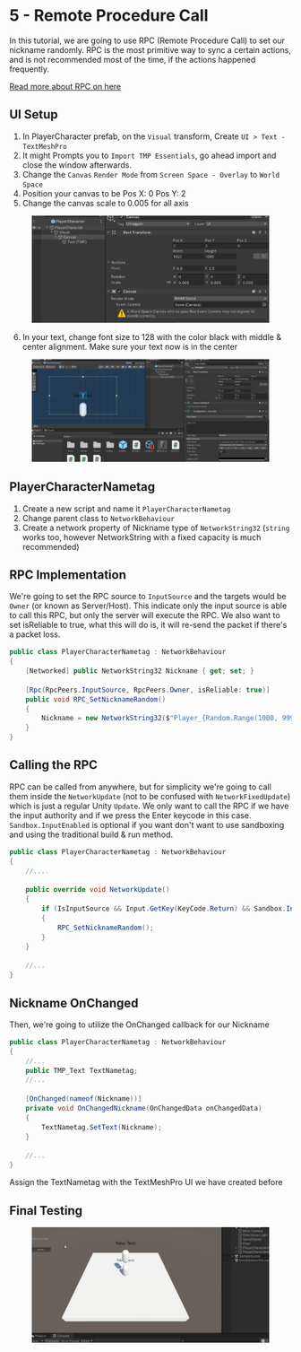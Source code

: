 # 5 - Remote Procedure Call
In this tutorial, we are going to use RPC (Remote Procedure Call) to set our nickname randomly. RPC is the most primitive way to sync a certain actions, and is not recommended most of the time, if the actions happened frequently.

[Read more about RPC on here](remote-procedure-calls-rpcs.md)

## UI Setup

1. In PlayerCharacter prefab, on the `Visual` transform, Create `UI > Text - TextMeshPro`
2. It might Prompts you to `Import TMP Essentials`, go ahead import and close the window afterwards.
3. Change the `Canvas` `Render Mode` from `Screen Space - Overlay` to `World Space`
4. Position your canvas to be 
    Pos X: 0
    Pos Y: 2 
5. Change the canvas scale to 0.005 for all axis

<figure><img src="../images/getting-started/105-canvas.png" alt=""><figcaption></figcaption></figure>

6. In your text, change font size to 128 with the color black with middle & center alignment. Make sure your text now is in the center

<figure><img src="../images/getting-started/105-tmp.png" alt=""><figcaption></figcaption></figure>

## PlayerCharacterNametag

1. Create a new script and name it `PlayerCharacterNametag`
2. Change parent class to `NetworkBehaviour`
3. Create a network property of Nickname type of `NetworkString32` (`string` works too, however NetworkString with a fixed capacity is much recommended)

## RPC Implementation

We're going to set the RPC source to `InputSource` and the targets would be `Owner` (or known as Server/Host). This indicate only the input source is able to call this RPC, but only the server will execute the RPC. We also want to set isReliable to true, what this will do is, it will re-send the packet if there's a packet loss.

```cs
public class PlayerCharacterNametag : NetworkBehaviour
{
    [Networked] public NetworkString32 Nickname { get; set; }

    [Rpc(RpcPeers.InputSource, RpcPeers.Owner, isReliable: true)]
    public void RPC_SetNicknameRandom()
    {
        Nickname = new NetworkString32($"Player_{Random.Range(1000, 9999)}");
    }
}
```

## Calling the RPC

RPC can be called from anywhere, but for simplicity we're going to call them inside the `NetworkUpdate` (not to be confused with `NetworkFixedUpdate`) which is just a regular Unity `Update`.
We only want to call the RPC if we have the input authority and if we press the Enter keycode in this case.
`Sandbox.InputEnabled` is optional if you want don't want to use sandboxing and using the traditional build & run method.

```cs
public class PlayerCharacterNametag : NetworkBehaviour
{
    //....

    public override void NetworkUpdate()
    {
        if (IsInputSource && Input.GetKey(KeyCode.Return) && Sandbox.InputEnabled)
        {
            RPC_SetNicknameRandom();
        }
    }

    //...
}
```


## Nickname OnChanged
Then, we're going to utilize the OnChanged callback for our Nickname

```cs
public class PlayerCharacterNametag : NetworkBehaviour
{
    //...
    public TMP_Text TextNametag;
    //...

    [OnChanged(nameof(Nickname))]
    private void OnChangedNickname(OnChangedData onChangedData)
    {
        TextNametag.SetText(Nickname);
    }

    //...
}
```

Assign the TextNametag with the TextMeshPro UI we have created before

## Final Testing

<figure><img src="../images/getting-started/105-nametag.gif" alt=""><figcaption></figcaption></figure>